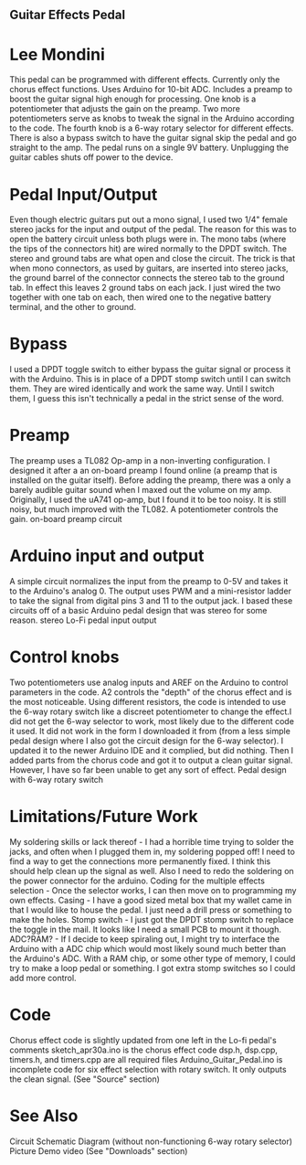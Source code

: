 ## Guitar Effects Pedal

# Lee Mondini
This pedal can be programmed with different effects. Currently only the chorus effect functions. Uses Arduino for 10-bit ADC. Includes a preamp to boost the guitar signal high enough for processing. One knob is a potentiometer that adjusts the gain on the preamp. Two more potentiometers serve as knobs to tweak the signal in the Arduino according to the code. The fourth knob is a 6-way rotary selector for different effects. There is also a bypass switch to have the guitar signal skip the pedal and go straight to the amp. The pedal runs on a single 9V battery. Unplugging the guitar cables shuts off power to the device.

# Pedal Input/Output
Even though electric guitars put out a mono signal, I used two 1/4" female stereo jacks for the input and output of the pedal. The reason for this was to open the battery circuit unless both plugs were in. The mono tabs (where the tips of the connectors hit) are wired normally to the DPDT switch. The stereo and ground tabs are what open and close the circuit. The trick is that when mono connectors, as used by guitars, are inserted into stereo jacks, the ground barrel of the connector connects the stereo tab to the ground tab. In effect this leaves 2 ground tabs on each jack. I just wired the two together with one tab on each, then wired one to the negative battery terminal, and the other to ground.

# Bypass
I used a DPDT toggle switch to either bypass the guitar signal or process it with the Arduino. This is in place of a DPDT stomp switch until I can switch them. They are wired identically and work the same way. Until I switch them, I guess this isn't technically a pedal in the strict sense of the word.

# Preamp
The preamp uses a TL082 Op-amp in a non-inverting configuration. I designed it after a an on-board preamp I found online (a preamp that is installed on the guitar itself). Before adding the preamp, there was a only a barely audible guitar sound when I maxed out the volume on my amp. Originally, I used the uA741 op-amp, but I found it to be too noisy. It is still noisy, but much improved with the TL082. A potentiometer controls the gain. on-board preamp circuit

# Arduino input and output
A simple circuit normalizes the input from the preamp to 0-5V and takes it to the Arduino's analog 0. The output uses PWM and a mini-resistor ladder to take the signal from digital pins 3 and 11 to the output jack. I based these circuits off of a basic Arduino pedal design that was stereo for some reason. stereo Lo-Fi pedal input output

# Control knobs
Two potentiometers use analog inputs and AREF on the Arduino to control parameters in the code. A2 controls the "depth" of the chorus effect and is the most noticeable. Using different resistors, the code is intended to use the 6-way rotary switch like a discreet potentiometer to change the effect.I did not get the 6-way selector to work, most likely due to the different code it used. It did not work in the form I downloaded it from (from a less simple pedal design where I also got the circuit design for the 6-way selector). I updated it to the newer Arduino IDE and it complied, but did nothing. Then I added parts from the chorus code and got it to output a clean guitar signal. However, I have so far been unable to get any sort of effect. Pedal design with 6-way rotary switch

# Limitations/Future Work

My soldering skills or lack thereof - I had a horrible time trying to solder the jacks, and often when I plugged them in, my soldering popped off! I need to find a way to get the connections more permanently fixed. I think this should help clean up the signal as well. Also I need to redo the soldering on the power connector for the arduino.
Coding for the multiple effects selection - Once the selector works, I can then move on to programming my own effects.
Casing - I have a good sized metal box that my wallet came in that I would like to house the pedal. I just need a drill press or something to make the holes.
Stomp switch - I just got the DPDT stomp switch to replace the toggle in the mail. It looks like I need a small PCB to mount it though.
ADC?RAM? - If I decide to keep spiraling out, I might try to interface the Arduino with a ADC chip which would most likely sound much better than the Arduino's ADC. With a RAM chip, or some other type of memory, I could try to make a loop pedal or something. I got extra stomp switches so I could add more control.

# Code

Chorus effect code is slightly updated from one left in the Lo-fi pedal's comments
sketch_apr30a.ino is the chorus effect code
dsp.h, dsp.cpp, timers.h, and timers.cpp are all required files
Arduino_Guitar_Pedal.ino is incomplete code for six effect selection with rotary switch. It only outputs the clean signal.
(See "Source" section)

# See Also

Circuit Schematic Diagram (without non-functioning 6-way rotary selector)
Picture
Demo video
(See "Downloads" section)
